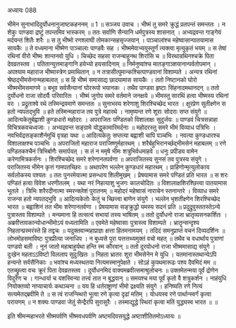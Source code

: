अध्यायः 088

भीमेन सुनाभादिदुर्योधनानुजाष्टकहननम् ॥ 1 ॥
सञ्जय उवाच ।
भीष्मं तु समरे क्रुद्धं प्रतपन्तं समन्ततः ।
न शेकुः पाण्डवा द्रष्टुं तपन्तमिव भास्करम् ॥
ततः सर्वाणि सैन्यानि धर्मपुत्रस्य शासनात् ।
अभ्यद्रवन्त गाङ्गेयं मर्दयन्तं शितैः शरैः ॥
स तु भीष्मो रणश्लाघी तोमकान्सहसृज्जयान् ।
पाञ्चालांश्च महेष्वासान्पातयामास सायकैः ॥
ते वध्यमाना भीष्मेण पाञ्चालाः पाण्डवैः सह ।
भीष्ममेवाभ्ययुस्तूर्णं त्यक्त्वा मृत्युकृतं भयम् ॥
स तेषां रथिनां वीरो भीष्मः शान्तनवो युधि ।
चिच्छेद सहसा राजन्बाहूनथ शिरांसि च ॥
विरथान्रथिनश्चक्रे पिता देवव्रतस्तव ।
पतितान्युत्तमाङ्गानि हयेभ्यो हयसादिनाम् ॥
निर्मनुष्यांश्च मातङ्गाञ्शयानान्पर्वतोपमान् ।
अपश्याम महाराज भीष्मास्त्रेण प्रमाथितान् ॥
न तत्रासीत्पुमान्कश्चित्पाण्डवानां विशाम्पते ।
अन्यत्र रथिनां श्रेष्ठद्भीमसेनान्महाबलात् ॥
स हि भीष्मं समासाद्य छादयामास सायकैः ।
ततो निष्टानको घोरो भीष्मभीमसमागमे ॥
बभूव सर्वसैन्यानां घोररूपो भयानकः ।
तथैव पाण्डवा हृष्टाः सिंहनादमथानदन् ॥
ततो दुर्योधनो राजा सोदर्यैः परिवारितः ।
भीष्मं जुगोप समरे वर्तमाने जनक्षये ॥
भीमस्तु सारथिं हत्वा भीष्मस्य रथिनां वरः ।
प्रद्रुताश्वे रथे तस्मिन्द्रवमाणे समन्ततः ॥
सुनाभस्य शरेणाशु शिरश्चिच्छेद भारत ।
क्षुरप्रेण सुतीक्ष्णेन स हतो न्यपतद्भुवि ॥
हते तस्मिन्महाराज तव पुत्रे महारथे ।
नामृष्यन्त रणे शूराः सोदराः सप्त संयुगे ॥
आदित्यकेतुर्बह्वाशी कुण्डधारो महोदरः ।
अपराजितः पण्डितको विशालाक्षः सुदुर्जयः ॥
पाण्डवं चित्रसन्नाहा विचित्रकवचध्वजाः ।
अभ्यद्रवन्त सङ्ग्रामे योद्धुकामारिमर्दनाः ॥
महोदरस्तु समरे भीमं विव्याध पत्रिभिः ।
नवभिर्वद्रसङ्काशैर्नमुचिं वृत्रहा यथा ॥
आदित्यकेतुः सप्तत्या बह्वाशी चापि पञ्चभिः ।
नवत्या कुण्डधारश्च विशालाक्षश्च पञ्चभिः ॥
अपराजितो महाराज पराजिष्णुर्महारथम् ।
शरैर्बहुभिरानर्च्छद्भीमसेनं महाबलम् ॥
रणे पण्डितकश्चैनं त्रिभिर्बाणैः समार्पयत् ।
स तं न ममृषे भीमः शत्रुभिर्वधमाहवे ॥
धनुः प्रपीड्य वामेन करेणामित्रकर्सनः ।
शिरश्चिच्छेद समरे शरेणानतपर्वणा ॥
अपराजितस्य सुनसं तव पुत्रस्य संयुगे ।
पराजितस्य भीमेन कृत्तं गामपतच्छिरः ॥
अथापरेण भल्लेन कुण्डधारं महारथम् ।
प्राहिणोन्मृत्युलोकाय सर्वलोकस्य पश्यतः ॥
ततः पुनरमेयात्मा प्रसन्धाय शिलीमुखम् ।
प्रेषयामास समरे पण्डितं प्रति भारत ॥
स शरः पण्डितं हत्वा विवेश धरणीतलम् ।
यथा नरं निहत्याशु भुजगः कालचोदितः ॥
विशालाक्षशिरश्छित्त्वा पातयामास भूतले ।
त्रिभिः शरैरदीनात्मा स्मरन्क्लेशं पुरातनम् ॥
महोदरं महेष्वासं नाराचेन स्तनान्तरे ।
विव्याध समरे राजन्स हतो न्यपतद्भुवि ॥
आदित्यकेतोः केतुं च च्छित्त्वा बाणेन संयुगे ।
भल्लेन भृशतीक्ष्णेन शिरश्चिच्छेद भारत ॥
बह्वाशिनं तत भीमः शरेणानतर्वणा ।
प्रेषयामास सङ्क्रुद्धो यमस्य सदनं प्रति ॥
प्रदुद्रुवुस्ततस्तेऽन्ये पुत्रास्तव विशाम्पते ।
मन्यमाना हि तत्सत्यं सभायां तस्य भाषितम् ॥
ततो दुर्योधनो राजा भ्रातृव्यसनकर्शितः ।
अब्रवीत्तावकान्योधान्भीमोऽयं वध्यतामिति ॥
एवमेते महेष्वासाः पुत्रास्त्व विशाम्पते ।
भ्रातॄन्सन्दृश्य निहतान्प्रस्मरंस्ते हि तद्वचः ॥
यदुक्तवान्महाप्राज्ञः क्षत्ता हितमनामयम् ।
तदिदं समनुप्राप्तं वचनं दिव्यदर्शिनः ॥
लोभमोहसमाविष्टः पुत्रप्रीत्या जनाधिप ।
न बुध्यसे पुरा यत्तत्तथ्यमुक्तं वचो महत् ॥
तथैव च वधार्थाय पुत्राणां पाण्डवो बली ।
नूनं जातो महाबाहुर्यथा हन्ति स्म कौरवान् ॥
ततो दुरयोधनो राजा भीष्ममासाद्य संयुगे ।
दुःखेन महताऽऽविष्टो विललाप सुदुःखितः ॥
निहता भ्रातरः शूरा भीमसेनेन मे युधि ।
यतमानास्तथान्येऽपि हन्यन्ते सर्वसैनिकाः ॥
भवांश्च मध्यस्थतया नित्यमस्मानुपेक्षते ।
सोऽहं कुपथमारूढः पश्य दैवमिदं मम ॥
एतच्छ्रुत्वा वचः क्रूरं पिता देवव्रतस्तव ।
दुर्योधनमिदं वाक्यमब्रवीत्समाश्रुलोचनः ॥
उक्तमेतन्मया पूर्वं द्रोणेन विदुरेण च ।
गान्धार्या च यशस्विन्या तत्त्वं तात न बुद्धवान् ॥
समयश्च मया पूर्वं कृतो वै शत्रुकर्शन ।
नाहंयुधि नियोक्तव्यो नाप्याचार्यः कथञ्चना ॥
यय हि धर्तराष्ट्राणां भीमो द्रक्ष्यति संयुगे ।
हनिष्यति रणे नित्यं सत्यमेतद्ब्रवीमि ते ॥
स त्वं राजन्स्थिरो भूत्वा रणे कृत्वा दृढां मतिम् ।
योधयस्व रणे पार्थान्स्वर्गं कृत्वा परायणम् ॥
न शक्यः पाण्डवा जेतुं सेन्द्रैरपि सुरासुरैः ।
तस्माद्युद्धे स्थिरां कृत्वा मतिं युद्ध्यस्व भारत ॥ ॥

इति श्रीमन्महाभरते भीष्मपर्वणि भीष्मवधपर्वणि अष्टमदिवसयुद्धे अष्टाशीतितमोऽध्यायः ॥
